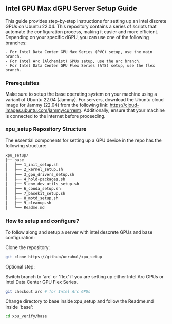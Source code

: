 ## Intel GPU Max dGPU Server Setup Guide

This guide provides step-by-step instructions for setting up an Intel discrete GPUs on Ubuntu 22.04. This repository contains a series of scripts that automate the configuration process, making it easier and more efficient. Depending on your specific dGPU, you can use one of the following branches:

    - For Intel Data Center GPU Max Series (PVC) setup, use the main branch.
    - For Intel Arc (Alchemist) GPUs setup, use the arc branch.
    - For Intel Data Center GPU Flex Series (ATS) setup, use the flex branch.

### Prerequisites

Make sure to setup the base operating system on your machine using a variant of Ubuntu 22.04 (Jammy). For servers, download the Ubuntu cloud image for Jammy (22.04) from the following link: https://cloud-images.ubuntu.com/jammy/current/. Additionally, ensure that your machine is connected to the internet before proceeding.

### xpu\_setup Repository Structure

The essential components for setting up a GPU device in the repo has the following structure:

```bash
xpu_setup/
├── base
│   ├── 1_init_setup.sh
│   ├── 2_kernel_setup.sh
│   ├── 3_gpu_drivers_setup.sh
│   ├── 4_hold-packages.sh
│   ├── 5_env_dev_utils_setup.sh
│   ├── 6_conda_setup.sh
│   ├── 7_basekit_setup.sh
│   ├── 8_motd_setup.sh
│   ├── 9_cleanup.sh
│   └── Readme.md
```

### How to setup and configure?

To follow along and setup a server with intel descrete GPUs and base configuration:

Clone the repository:

```bash
git clone https://github/unrahul/xpu_setup
```
Optional step:

Switch branch to 'arc' or 'flex' if you are setting up either Intel Arc GPUs or Intel Data Center GPU Flex Series.

```bash
git checkout arc # for Intel Arc GPUs
```

Change directory to base inside xpu\_setup and follow the Readme.md inside 'base':

```bash
cd xpu_verify/base
```
